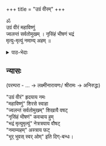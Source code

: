 +++
title = "उग्रं वीरम्"
+++

ॐ  
उग्रं वीरं महाविष्णुं  
ज्वलन्तं सर्वतोमुखम् । 
नृसिंहं भीषणं भद्रं  
मृत्यु-मृत्युं नमाम्य् अहम् ॥

<details><summary>पाठ-भेदाः</summary>

- मृत्यु-मृत्युम् इति पाठः साम्प्रदायिकः।  
  - पारमात्मिकोपनिषदि
  - २०२३-वर्षे अहोबिल-मठ-यतिः
  - अहोबिलमठशिष्यः दक्षिणनैमिषारण्यगुरुकुलचालकः लक्ष्मीनारायणः/ श्रीरामः → अनिरुद्धः। 

- मृत्योर् मृत्युम् इति लोके श्रुतम्।  
</details>


## न्यासः
(परम्परा - … → लक्ष्मीनारायणः/ श्रीरामः → अनिरुद्धः)

"उग्रं वीरं" हृदयाय नमः  
"महाविष्णुं" शिरसे स्वाहा  
"ज्वलन्तं सर्वतोमुखम्" शिखायै वषट्  
"नृसिंहं भीषणं" कवचाय हुम्  
"भद्रं मृत्युमृत्युं" नेत्रत्रयाय वौषट्  
"नमाम्यहम्" अस्त्राय फट्  
"भूर् भुवस् स्वर् ओम्" इति दिग्-बन्धः। 



